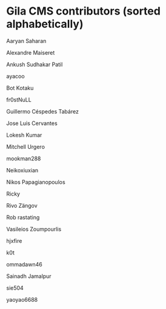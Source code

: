 # Gila CMS contributors (sorted alphabetically)


Aaryan Saharan

Alexandre Maiseret

Ankush Sudhakar Patil

ayacoo

Bot Kotaku

fr0stNuLL

Guillermo Céspedes Tabárez

Jose Luis Cervantes

Lokesh Kumar

Mitchell Urgero

mookman288

Neikoxiuxian

Nikos Papagianopoulos

Ricky

Rivo Zängov

Rob rastating

Vasileios Zoumpourlis

hjxfire

k0t

ommadawn46

Sainadh Jamalpur

sie504

yaoyao6688
